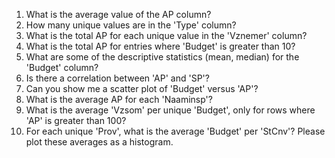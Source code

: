  1. What is the average value of the AP column?
 2. How many unique values are in the 'Type' column?
 3. What is the total AP for each unique value in the 'Vznemer' column?
 4. What is the total AP for entries where 'Budget' is greater than 10?
 5. What are some of the descriptive statistics (mean, median) for the 'Budget' column?
 6. Is there a correlation between 'AP' and 'SP'?
 7. Can you show me a scatter plot of 'Budget' versus 'AP'?
 8. What is the average AP for each 'Naaminsp'?
 9. What is the average 'Vzsom' per unique 'Budget', only for rows where 'AP' is greater than 100?
10. For each unique 'Prov', what is the average 'Budget' per 'StCnv'? Please plot these averages as a histogram.